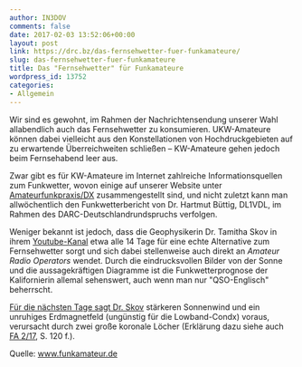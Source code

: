 ```yaml
---
author: IN3DOV
comments: false
date: 2017-02-03 13:52:06+00:00
layout: post
link: https://drc.bz/das-fernsehwetter-fuer-funkamateure/
slug: das-fernsehwetter-fuer-funkamateure
title: Das "Fernsehwetter" für Funkamateure
wordpress_id: 13752
categories:
- Allgemein
---
```


Wir sind es gewohnt, im Rahmen der Nachrichtensendung unserer Wahl allabendlich auch das Fernsehwetter zu konsumieren. UKW-Amateure können dabei vielleicht aus den Konstellationen von Hochdruckgebieten auf zu erwartende Überreichweiten schließen – KW-Amateure gehen jedoch beim Fernsehabend leer aus.

Zwar gibt es für KW-Amateure im Internet zahlreiche Informationsquellen zum Funkwetter, wovon einige auf unserer Website unter [Amateurfunkpraxis/DX](http://funkamateur.de/amateurfunkpraxis-dx.html) zusammengestellt sind, und nicht zuletzt kann man allwöchentlich den Funkwetterbericht von Dr. Hartmut Büttig, DL1VDL, im Rahmen des DARC-Deutschlandrundspruchs verfolgen.

Weniger bekannt ist jedoch, dass die Geophysikerin Dr. Tamitha Skov in ihrem [Youtube-Kanal](https://www.youtube.com/user/SpWxfx/videos) etwa alle 14 Tage für eine echte Alternative zum Fernsehwetter sorgt und sich dabei stellenweise auch direkt an _Amateur Radio Operators_ wendet. Durch die eindrucksvollen Bilder von der Sonne und die aussagekräftigen Diagramme ist die Funkwetterprognose der Kalifornierin allemal sehenswert, auch wenn man nur "QSO-Englisch" beherrscht.

[Für die nächsten Tage sagt Dr. Skov](https://www.youtube.com/watch?v=K_3dueLXXwk) stärkeren Sonnenwind und ein unruhiges Erdmagnetfeld (ungünstig für die Lowband-Condx) voraus, verursacht durch zwei große koronale Löcher (Erklärung dazu siehe auch [FA 2/17](http://www.box73.de/product_info.php?products_id=3719), S. 120 f.).



Quelle: www.funkamateur.de
